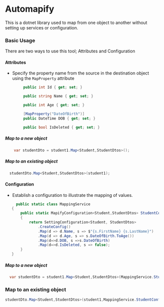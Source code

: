 # Automapify
This is a dotnet library used to map from one object to another without setting up services or configuration.

### Basic Usage
There are two ways to use this tool; Attributes and Configuration
#### **Attributes**

- Specify the property name from the source in the destination object using the `MapProperty` attribute

   ```csharp
        public int Id { get; set; }

        public string Name { get; set; }

        public int Age { get; set; }

        [MapProperty("DateOfBirth")]
        public DateTime DOB { get; set; }

        public bool IsDeleted { get; set; }
   ```

##### Map to a new object
```csharp
    var studentDto = student1.Map<Student,StudentDtos>();
```

##### Map to an existing object

  ```csharp
    studentDto.Map<Student,StudentDtos>(student1);
  ```

#### **Configuration**

- Establish a configuration to illustrate the mapping of values.

 ```csharp
      public static class MappingService
    {
        public static MapifyConfiguration<Student,StudentDtos> StudentConfig()
        {
            return SettingConfiguration<Student, StudentDtos>
                .CreateConfig()
                .Map(d => d.Name, s => $"{s.FirstName} {s.LastName}")
                .Map(d => d.Age, s => s.DateOfBirth.ToAge())
                .Map(d=>d.DOB, s =>s.DateOfBirth)
                .Map(d=>d.IsDeleted, s => false);
        }
    }
 ```

##### Map to a new object

  ```csharp
    var studentDto = student1.Map<Student,StudentDtos>(MappingService.StudentConfig());
  ```

### Map to an existing object

```csharp
studentDto.Map<Student,StudentDtos>(student1,MappingService.StudentConfig());
```

